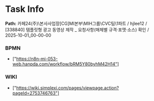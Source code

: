 # Task Info

**Path:** 카페24(주)\본사사업장\[CG]MI본부\MIH그룹\CVC팀\1파트 / hjlee12 / [338840] 템플릿형 광고 동영상 제작 _ 요청사항(매체별 규격·포맷·소스) 확인 / 2025-10-01_00-00-00

### BPMN
- ["https://n8n-mi-053-web.hanpda.com/workflow/bRM5Y80byhM42H14"]

### WIKI
- ["https://wiki.simplexi.com/pages/viewpage.action?pageId=2753746763"]

